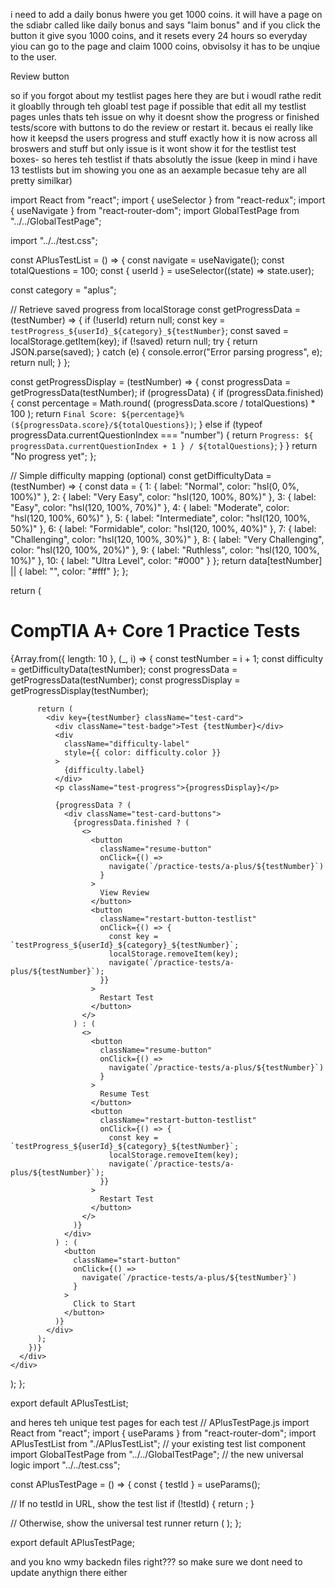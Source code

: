 

i need to add a daily bonus hwere you get 1000 coins. it will have a page on the sdiabr called like daily bonus and says "laim bonus" and if you click the button it give syou 1000 coins, and it resets every 24 hours so everyday yiou can go to the page and claim 1000 coins, obvisolsy it has to be unqiue to the user.

Review button

so if you forgot about my testlist pages here they are but i woudl rathe redit it gloablly through teh gloabl test page if possible that edit all my testlist pages unles thats teh issue on why it doesnt show the progress or finished tests/score with buttons to do the review or restart it. becaus ei really like how it keepsd the users progress and stuff exactly how it is now across all broswers and stuff but only issue is it wont show it for the testlist test boxes- so heres teh testlist if thats absolutly the issue (keep in mind i have 13 testlists but im showing you one as an aexample becasue tehy are all pretty similkar)




import React from "react";
import { useSelector } from "react-redux";
import { useNavigate } from "react-router-dom";
import GlobalTestPage from "../../GlobalTestPage";

import "../../test.css";

const APlusTestList = () => {
  const navigate = useNavigate();
  const totalQuestions = 100; 
  const { userId } = useSelector((state) => state.user);


  const category = "aplus";

  // Retrieve saved progress from localStorage
  const getProgressData = (testNumber) => {
    if (!userId) return null;
    const key = `testProgress_${userId}_${category}_${testNumber}`;
    const saved = localStorage.getItem(key);
    if (!saved) return null;
    try {
      return JSON.parse(saved);
    } catch (e) {
      console.error("Error parsing progress", e);
      return null;
    }
  };

  const getProgressDisplay = (testNumber) => {
    const progressData = getProgressData(testNumber);
    if (progressData) {
      if (progressData.finished) {
        const percentage = Math.round(
          (progressData.score / totalQuestions) * 100
        );
        return `Final Score: ${percentage}% (${progressData.score}/${totalQuestions})`;
      } else if (typeof progressData.currentQuestionIndex === "number") {
        return `Progress: ${
          progressData.currentQuestionIndex + 1
        } / ${totalQuestions}`;
      }
    }
    return "No progress yet";
  };

  // Simple difficulty mapping (optional)
  const getDifficultyData = (testNumber) => {
    const data = {
      1: { label: "Normal", color: "hsl(0, 0%, 100%)" },
      2: { label: "Very Easy", color: "hsl(120, 100%, 80%)" },
      3: { label: "Easy", color: "hsl(120, 100%, 70%)" },
      4: { label: "Moderate", color: "hsl(120, 100%, 60%)" },
      5: { label: "Intermediate", color: "hsl(120, 100%, 50%)" },
      6: { label: "Formidable", color: "hsl(120, 100%, 40%)" },
      7: { label: "Challenging", color: "hsl(120, 100%, 30%)" },
      8: { label: "Very Challenging", color: "hsl(120, 100%, 20%)" },
      9: { label: "Ruthless", color: "hsl(120, 100%, 10%)" },
      10: { label: "Ultra Level", color: "#000" }
    };
    return data[testNumber] || { label: "", color: "#fff" };
  };

  return (
    <div className="tests-list-container">
      <h1 className="tests-list-title">CompTIA A+ Core 1 Practice Tests</h1>
      <div className="tests-list-grid">
        {Array.from({ length: 10 }, (_, i) => {
          const testNumber = i + 1;
          const difficulty = getDifficultyData(testNumber);
          const progressData = getProgressData(testNumber);
          const progressDisplay = getProgressDisplay(testNumber);

          return (
            <div key={testNumber} className="test-card">
              <div className="test-badge">Test {testNumber}</div>
              <div
                className="difficulty-label"
                style={{ color: difficulty.color }}
              >
                {difficulty.label}
              </div>
              <p className="test-progress">{progressDisplay}</p>

              {progressData ? (
                <div className="test-card-buttons">
                  {progressData.finished ? (
                    <>
                      <button
                        className="resume-button"
                        onClick={() =>
                          navigate(`/practice-tests/a-plus/${testNumber}`)
                        }
                      >
                        View Review
                      </button>
                      <button
                        className="restart-button-testlist"
                        onClick={() => {
                          const key = `testProgress_${userId}_${category}_${testNumber}`;
                          localStorage.removeItem(key);
                          navigate(`/practice-tests/a-plus/${testNumber}`);
                        }}
                      >
                        Restart Test
                      </button>
                    </>
                  ) : (
                    <>
                      <button
                        className="resume-button"
                        onClick={() =>
                          navigate(`/practice-tests/a-plus/${testNumber}`)
                        }
                      >
                        Resume Test
                      </button>
                      <button
                        className="restart-button-testlist"
                        onClick={() => {
                          const key = `testProgress_${userId}_${category}_${testNumber}`;
                          localStorage.removeItem(key);
                          navigate(`/practice-tests/a-plus/${testNumber}`);
                        }}
                      >
                        Restart Test
                      </button>
                    </>
                  )}
                </div>
              ) : (
                <button
                  className="start-button"
                  onClick={() =>
                    navigate(`/practice-tests/a-plus/${testNumber}`)
                  }
                >
                  Click to Start
                </button>
              )}
            </div>
          );
        })}
      </div>
    </div>
  );
};

export default APlusTestList;

and heres teh unique test pages for each test
// APlusTestPage.js
import React from "react";
import { useParams } from "react-router-dom";
import APlusTestList from "./APlusTestList";  // your existing test list component
import GlobalTestPage from "../../GlobalTestPage"; // the new universal logic
import "../../test.css";

const APlusTestPage = () => {
  const { testId } = useParams();

  // If no testId in URL, show the test list
  if (!testId) {
    return <APlusTestList />;
  }

  // Otherwise, show the universal test runner
  return (
    <GlobalTestPage
      testId={testId}
      category="aplus"
      backToListPath="/practice-tests/a-plus"
    />
  );
};

export default APlusTestPage;


and you kno wmy backedn files right??? so make sure we dont need to update anythign there either



